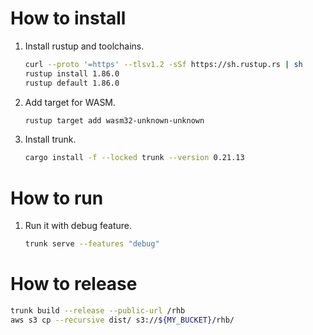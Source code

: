 # How to install

1. Install rustup and toolchains.

    ```bash
    curl --proto '=https' --tlsv1.2 -sSf https://sh.rustup.rs | sh
    rustup install 1.86.0
    rustup default 1.86.0
    ```

2. Add target for WASM.

   ```bash
   rustup target add wasm32-unknown-unknown
   ```

3. Install trunk.

    ```bash
    cargo install -f --locked trunk --version 0.21.13
    ```

# How to run

1. Run it with debug feature.

   ```bash
   trunk serve --features "debug"
   ```

# How to release

```bash
trunk build --release --public-url /rhb
aws s3 cp --recursive dist/ s3://${MY_BUCKET}/rhb/
```
